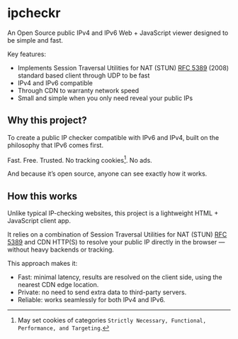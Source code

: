# ipcheckr

An Open Source public IPv4 and IPv6 Web + JavaScript viewer designed to be simple and fast.

Key features:

- Implements Session Traversal Utilities for NAT (STUN) [RFC 5389](https://www.rfc-editor.org/rfc/rfc5389) (2008) standard based client through UDP to be fast
- IPv4 and IPv6 compatible
- Through CDN to warranty network speed
- Small and simple when you only need reveal your public IPs

## Why this project?

To create a public IP checker compatible with IPv6 and IPv4, built on the philosophy that IPv6 comes first.

Fast. Free. Trusted. No tracking cookies[^1]. No ads.

And because it’s open source, anyone can see exactly how it works.

[^1]: May set cookies of categories `Strictly Necessary, Functional, Performance, and Targeting`.

## How this works

Unlike typical IP-checking websites, this project is a lightweight HTML + JavaScript client app.

It relies on a combination of Session Traversal Utilities for NAT (STUN) [RFC 5389](https://www.rfc-editor.org/rfc/rfc5389) and CDN HTTP(S) to resolve your public IP directly in the browser — without heavy backends or tracking.

This approach makes it:

- Fast: minimal latency, results are resolved on the client side, using the nearest CDN edge location.
- Private: no need to send extra data to third-party servers.
- Reliable: works seamlessly for both IPv4 and IPv6.

